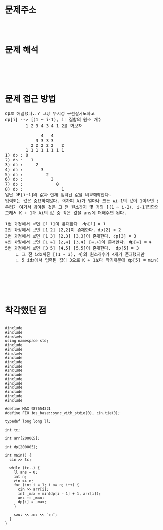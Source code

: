 # 문제주소

<br><br>

# 문제 해석

<pre>

</pre>

<br><br>

# 문제 접근 방법

<pre>
dp로 해결했나..? 그냥 무지성 구현같기도하고 
dp[i] --> [(1 ~ i-1), i] 집합의 원소 개수 
        1 2 3 4 3 4 1 2를 봐보자

              4   4
            3 3 3 3
          2 2 2 2 2   2
        1 1 1 1 1 1 1 1
1) dp : 0 
2) dp :   1
3) dp :     2
4) dp :       3
5) dp :         2
6) dp :           3
7) dp :             0
8) dp :               1
일단 DP[i-1]의 값과 현재 입력된 값을 비교해야한다. 
입력되는 값은 중요하지않다. 어차피 Ai가 얼마나 크든 Ai-1의 값이 1이라면 결국 집합은 1 이외에는 존재하지 않기 때문이다.
우리가 여기서 봐야될 것은 그 전 원소까지 몇 개의 [(1 ~ i-2), i-1]집합의 원소 개수가 존재했느냐 이다. (이 값을 K라고 하자)
그래서 K + 1과 Ai의 값 중 작은 값을 ans에 더해주면 된다.

1번 과정에서 보면 [1,1]이 존재한다. dp[1] = 1
2번 과정에서 보면 [1,2] [2,2]이 존재한다. dp[2] = 2
3번 과정에서 보면 [1,3] [2,3] [3,3]이 존재한다. dp[3] = 3
4번 과정에서 보면 [1,4] [2,4] [3,4] [4,4]이 존재한다. dp[4] = 4
5번 과정에서 보면 [3,5] [4,5] [5,5]이 존재한다.  dp[5] = 3
    ㄴ 그 전 idx까진 [(1 ~ 3), 4]의 원소개수가 4개가 존재했지만
    ㄴ 5 idx에서 입력된 값이 3으로 K + 1보다 작기때문에 dp[5] = min(dp[i-1] + 1, Ai) = 3이다.



</pre>

<br><br>

# 착각했던 점

<p>

</p>

<pre>
<code>
#include <ctime>
#include <iostream>
#include <type_traits>
using namespace std;
#include <algorithm>
#include <bitset>
#include <cmath>
#include <cstring>
#include <deque>
#include <iomanip>
#include <map>
#include <queue>
#include <stack>
#include <stdlib.h>
#include <string.h>
#include <string>
#include <unordered_map>
#include <vector>

#define MAX 987654321
#define FIO ios_base::sync_with_stdio(0), cin.tie(0);

typedef long long ll;

int tc;

int arr[200005];

int dp[200005];

int main() {
  cin >> tc;

  while (tc--) {
    ll ans = 0;
    int n;
    cin >> n;
    for (int i = 1; i <= n; i++) {
      cin >> arr[i];
      int _max = min(dp[i - 1] + 1, arr[i]);
      ans += _max;
      dp[i] = _max;
    }

    cout << ans << "\n";
  }
}
</code>

</pre>

<br><br>

<p>

</p>
